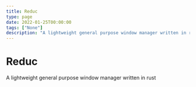 ```yaml
---
title: Reduc
type: page
date: 2022-01-25T00:00:00
tags: ["None"]
description: "A lightweight general purpose window manager written in rust"
---
```


# Reduc

A lightweight general purpose window manager written in rust

